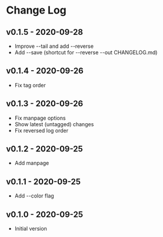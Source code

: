 Change Log
========================================

v0.1.5 - 2020-09-28
----------------------------------------

- Improve --tail and add --reverse
- Add --save (shortcut for --reverse --out CHANGELOG.md)


v0.1.4 - 2020-09-26
----------------------------------------

- Fix tag order


v0.1.3 - 2020-09-26
----------------------------------------

- Fix manpage options
- Show latest (untagged) changes
- Fix reversed log order


v0.1.2 - 2020-09-25
----------------------------------------

- Add manpage


v0.1.1 - 2020-09-25
----------------------------------------

- Add --color flag


v0.1.0 - 2020-09-25
----------------------------------------

- Initial version


